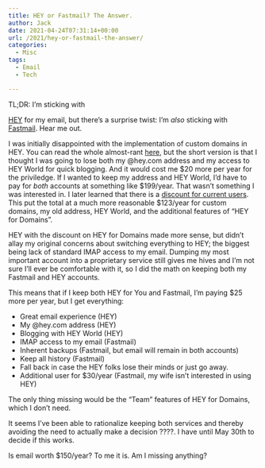 ```yaml
---
title: HEY or Fastmail? The Answer.
author: Jack
date: 2021-04-24T07:31:14+00:00
url: /2021/hey-or-fastmail-the-answer/
categories:
  - Misc
tags:
  - Email
  - Tech

---
```

<!--kg-card-begin: html-->TL;DR: I’m sticking with 

[HEY][1] for my email, but there&#8217;s a surprise twist: I’m&nbsp;_also_&nbsp;sticking with [Fastmail][2]. Hear me out.

I was initially disappointed with the implementation of custom domains in HEY. You can read the whole almost-rant&nbsp;[here][3], but the short version is that I thought I was going to lose both my @hey.com address and my access to HEY World for quick blogging. And it would cost me $20 more per year for the priviledge. If I wanted to keep my address and HEY World, I’d have to pay for&nbsp;_both_&nbsp;accounts at something like $199/year. That wasn’t something I was interested in. I later learned that there is a&nbsp;[discount for current users][4]. This put the total at a much more reasonable $123/year for custom domains, my old address, HEY World, and the additional features of “HEY for Domains”.

HEY with the discount on HEY for Domains made more sense, but didn’t allay my original concerns about switching everything to HEY; the biggest being lack of standard IMAP access to my email. Dumping my most important account into a proprietary service still gives me hives and I’m not sure I’ll ever be comfortable with it, so I did the math on keeping both my Fastmail and HEY accounts. 


This means that if I keep both HEY for You and Fastmail, I’m paying $25 more per year, but I get everything:

  * Great email experience (HEY)
  * My @hey.com address (HEY)
  * Blogging with HEY World (HEY)
  * IMAP access to my email (Fastmail)
  * Inherent backups (Fastmail, but email will remain in both accounts)
  * Keep all history (Fastmail)
  * Fall back in case the HEY folks lose their minds or just go away.
  * Additional user for $30/year (Fastmail, my wife isn’t interested in using HEY)

The only thing missing would be the “Team” features of HEY for Domains, which I don’t need.

It seems I’ve been able to rationalize keeping both services and thereby avoiding the need to actually make a decision ????. I have until May 30th to decide if this works.

Is email worth $150/year? To me it is. Am I missing anything?

<!--kg-card-end: html-->

 [1]: https://hey.com
 [2]: https://fastmail.com
 [3]: https://new.copingmechanism.com/2021/hey-for-domains-nah/
 [4]: https://hey.com/custom-domains/
